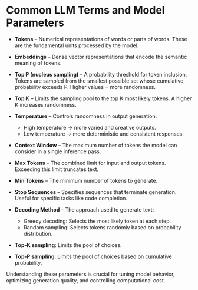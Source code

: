 # Common LLM Terms and Model Parameters

- **Tokens** – Numerical representations of words or parts of words. These are the fundamental units processed by the model.

- **Embeddings** – Dense vector representations that encode the semantic meaning of tokens.

- **Top P (nucleus sampling)** – A probability threshold for token inclusion. Tokens are sampled from the smallest possible set whose cumulative probability exceeds P. Higher values = more randomness.

- **Top K** – Limits the sampling pool to the top K most likely tokens. A higher K increases randomness.

- **Temperature** – Controls randomness in output generation:

  - High temperature → more varied and creative outputs.
  - Low temperature → more deterministic and consistent responses.

- **Context Window** – The maximum number of tokens the model can consider in a single inference pass.

- **Max Tokens** – The combined limit for input and output tokens. Exceeding this limit truncates text.

- **Min Tokens** – The minimum number of tokens to generate.

- **Stop Sequences** – Specifies sequences that terminate generation. Useful for specific tasks like code completion.

- **Decoding Method** – The approach used to generate text:

  - Greedy decoding: Selects the most likely token at each step.
  - Random sampling: Selects tokens randomly based on probability distribution.

- **Top-K sampling**: Limits the pool of choices.
- **Top-P sampling**: Limits the pool of choices based on cumulative probability.

Understanding these parameters is crucial for tuning model behavior, optimizing generation quality, and controlling computational cost.
